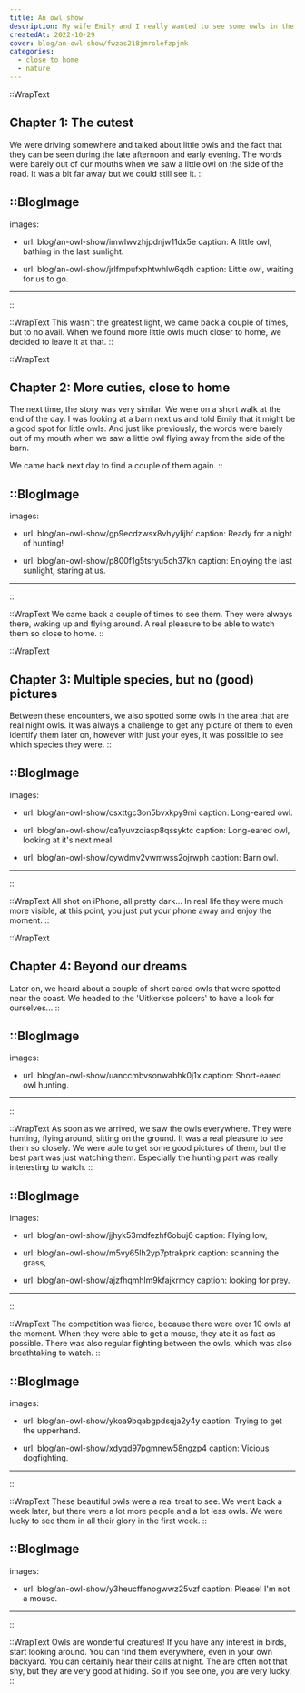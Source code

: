 ```yaml
---
title: An owl show
description: My wife Emily and I really wanted to see some owls in the area. In the spring and summer period of 2022, we were spoiled. In a short timespan, we found owls in three different places. A couple of them really close to our home.
createdAt: 2022-10-29
cover: blog/an-owl-show/fwzas218jmrolefzpjmk
categories:
  - close to home
  - nature
---
```


::WrapText

<h2 class=" font-theme mb-6 text-3xl tracking-wide font-bold">Chapter 1: The cutest</h2>
We were driving somewhere and talked about little owls and the fact that they can be seen during the late afternoon and early evening. The words were barely out of our mouths when we saw a little owl on the side of the road. It was a bit far away but we could still see it.
::

<!-- prettier-ignore -->
::BlogImage
---

images:

- url: blog/an-owl-show/imwlwvzhjpdnjw11dx5e
  caption: A little owl, bathing in the last sunlight.

- url: blog/an-owl-show/jrlfmpufxphtwhlw6qdh
  caption: Little owl, waiting for us to go.

---

::

::WrapText
This wasn't the greatest light, we came back a couple of times, but to no avail. When we found more little owls much closer to home, we decided to leave it at that.
::

::WrapText

<h2 class=" font-theme mb-6 text-3xl tracking-wide font-bold">Chapter 2: More cuties, close to home</h2>
The next time, the story was very similar. We were on a short walk at the end of the day. I was looking at a barn next us and told Emily that it might be a good spot for little owls. And just like previously, the words were barely out of my mouth when we saw a little owl flying away from the side of the barn.

We came back next day to find a couple of them again.
::

<!-- prettier-ignore -->
::BlogImage
---

images:

- url: blog/an-owl-show/gp9ecdzwsx8vhyylijhf
  caption: Ready for a night of hunting!

- url: blog/an-owl-show/p800f1g5tsryu5ch37kn
  caption: Enjoying the last sunlight, staring at us.

---

::

::WrapText
We came back a couple of times to see them. They were always there, waking up and flying around. A real pleasure to be able to watch them so close to home.
::

::WrapText

<h2 class=" font-theme mb-6 text-3xl tracking-wide font-bold">Chapter 3: Multiple species, but no (good) pictures</h2>
Between these encounters, we also spotted some owls in the area that are real night owls. It was always a challenge to get any picture of them to even identify them later on, however with just your eyes, it was possible to see which species they were.
::

<!-- prettier-ignore -->
::BlogImage
---

images:

- url: blog/an-owl-show/csxttgc3on5bvxkpy9mi
  caption: Long-eared owl.

- url: blog/an-owl-show/oa1yuvzqiasp8qssyktc
  caption: Long-eared owl, looking at it's next meal.

- url: blog/an-owl-show/cywdmv2vwmwss2ojrwph
  caption: Barn owl.

---

::

::WrapText
All shot on iPhone, all pretty dark... In real life they were much more visible, at this point, you just put your phone away and enjoy the moment.
::

::WrapText

<h2 class=" font-theme mb-6 text-3xl tracking-wide font-bold">Chapter 4: Beyond our dreams</h2>
Later on, we heard about a couple of short eared owls that were spotted near the coast. We headed to the 'Uitkerkse polders' to have a look for ourselves...
::

<!-- prettier-ignore -->
::BlogImage
---

images:

- url: blog/an-owl-show/uanccmbvsonwabhk0j1x
  caption: Short-eared owl hunting.

---

::

::WrapText
As soon as we arrived, we saw the owls everywhere. They were hunting, flying around, sitting on the ground. It was a real pleasure to see them so closely. We were able to get some good pictures of them, but the best part was just watching them. Especially the hunting part was really interesting to watch.
::

<!-- prettier-ignore -->
::BlogImage
---

images:

- url: blog/an-owl-show/jjhyk53mdfezhf6obuj6
  caption: Flying low,

- url: blog/an-owl-show/m5vy65lh2yp7ptrakprk
  caption: scanning the grass,

- url: blog/an-owl-show/ajzfhqmhlm9kfajkrmcy
  caption: looking for prey.

---

::

::WrapText
The competition was fierce, because there were over 10 owls at the moment. When they were able to get a mouse, they ate it as fast as possible. There was also regular fighting between the owls, which was also breathtaking to watch.
::

<!-- prettier-ignore -->
::BlogImage
---

images:

- url: blog/an-owl-show/ykoa9bqabgpdsqja2y4y
  caption: Trying to get the upperhand.

- url: blog/an-owl-show/xdyqd97pgmnew58ngzp4
  caption: Vicious dogfighting.

---

::

::WrapText
These beautiful owls were a real treat to see. We went back a week later, but there were a lot more people and a lot less owls. We were lucky to see them in all their glory in the first week.
::

<!-- prettier-ignore -->
::BlogImage
---

images:

- url: blog/an-owl-show/y3heucffenogwwz25vzf
  caption: Please! I'm not a mouse.

---

::

::WrapText
Owls are wonderful creatures! If you have any interest in birds, start looking around. You can find them everywhere, even in your own backyard. You can certainly hear their calls at night.
The are often not that shy, but they are very good at hiding. So if you see one, you are very lucky.
::
